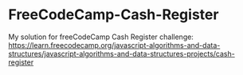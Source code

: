 # FreeCodeCamp-Cash-Register

My solution for freeCodeCamp Cash Register challenge: https://learn.freecodecamp.org/javascript-algorithms-and-data-structures/javascript-algorithms-and-data-structures-projects/cash-register

